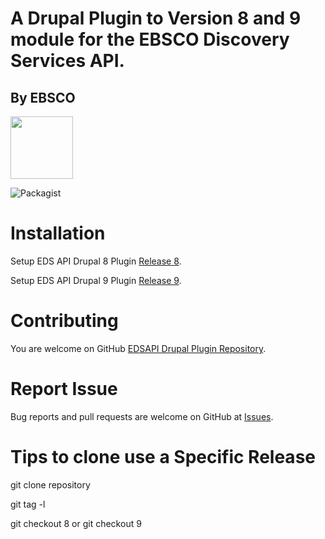 # A Drupal Plugin to Version 8 and 9 module for the EBSCO Discovery Services API.

## By EBSCO

  <img src="https://www.ebsco.com/themes/custom/cog_ebsco/logo.svg" width="100" height="100" />

![Packagist](https://img.shields.io/packagist/v/ebsco/edsapi-drupal8-plugin.svg)

# Installation

Setup EDS API Drupal 8 Plugin <a href="https://github.com/ebsco/edsapi-drupal-plugin/tree/edsapi-drupal8-release">Release 8</a>.

Setup EDS API Drupal 9 Plugin <a href="https://github.com/ebsco/edsapi-drupal-plugin/tree/9.1.1">Release 9</a>.


# Contributing

You are welcome on GitHub <a href="https://github.com/ebsco/edsapi-drupal-plugin" target="_blank">EDSAPI Drupal Plugin Repository</a>.


# Report Issue 

Bug reports and pull requests are welcome on GitHub at <a href="https://github.com/ebsco/edsapi-drupal-plugin/issues" target="_blank">Issues</a>.


# Tips to clone use a Specific Release

  git clone repository

  git tag -l

  git checkout 8 or git checkout 9 
